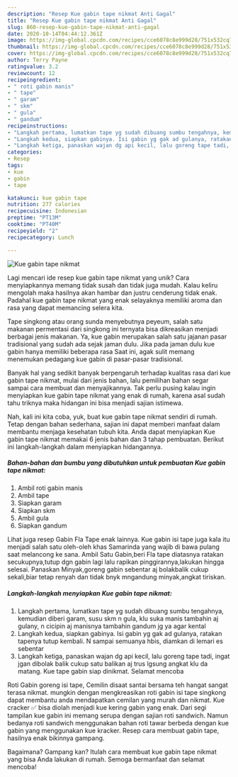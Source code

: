 ```yaml
---
description: "Resep Kue gabin tape nikmat Anti Gagal"
title: "Resep Kue gabin tape nikmat Anti Gagal"
slug: 860-resep-kue-gabin-tape-nikmat-anti-gagal
date: 2020-10-14T04:44:12.361Z
image: https://img-global.cpcdn.com/recipes/cce6078c8e999d28/751x532cq70/kue-gabin-tape-nikmat-foto-resep-utama.jpg
thumbnail: https://img-global.cpcdn.com/recipes/cce6078c8e999d28/751x532cq70/kue-gabin-tape-nikmat-foto-resep-utama.jpg
cover: https://img-global.cpcdn.com/recipes/cce6078c8e999d28/751x532cq70/kue-gabin-tape-nikmat-foto-resep-utama.jpg
author: Terry Payne
ratingvalue: 3.2
reviewcount: 12
recipeingredient:
- " roti gabin manis"
- " tape"
- " garam"
- " skm"
- " gula"
- " gandum"
recipeinstructions:
- "Langkah pertama, lumatkan tape yg sudah dibuang sumbu tengahnya, kemudian diberi garam, susu skm n gula, klu suka manis tambahin aj gulany, n cicipin aj manisnya tambahin gandum jg ya agar kental"
- "Langkah kedua, siapkan gabinya. Isi gabin yg gak ad gulanya, ratakan tapenya tutup kembali. N sampai semuanya hbis, diamkan di lemari es sebentar"
- "Langkah ketiga, panaskan wajan dg api kecil, lalu goreng tape tadi, ingat jgan dibolak balik cukup satu balikan aj trus lgsung angkat klu da matang. Kue tape gabin siap dinikmat. Selamat mencoba"
categories:
- Resep
tags:
- kue
- gabin
- tape

katakunci: kue gabin tape 
nutrition: 277 calories
recipecuisine: Indonesian
preptime: "PT13M"
cooktime: "PT40M"
recipeyield: "2"
recipecategory: Lunch

---
```



![Kue gabin tape nikmat](https://img-global.cpcdn.com/recipes/cce6078c8e999d28/751x532cq70/kue-gabin-tape-nikmat-foto-resep-utama.jpg)

Lagi mencari ide resep kue gabin tape nikmat yang unik? Cara menyiapkannya memang tidak susah dan tidak juga mudah. Kalau keliru mengolah maka hasilnya akan hambar dan justru cenderung tidak enak. Padahal kue gabin tape nikmat yang enak selayaknya memiliki aroma dan rasa yang dapat memancing selera kita.

Tape singkong atau orang sunda menyebutnya peyeum, salah satu makanan permentasi dari singkong ini ternyata bisa dikreasikan menjadi berbagai jenis makanan. Ya, kue gabin merupakan salah satu jajanan pasar tradisional yang sudah ada sejak jaman dulu. Jika pada jaman dulu kue gabin hanya memiliki beberapa rasa Saat ini, agak sulit memang menemukan pedagang kue gabin di pasar-pasar tradisional.

Banyak hal yang sedikit banyak berpengaruh terhadap kualitas rasa dari kue gabin tape nikmat, mulai dari jenis bahan, lalu pemilihan bahan segar sampai cara membuat dan menyajikannya. Tak perlu pusing kalau ingin menyiapkan kue gabin tape nikmat yang enak di rumah, karena asal sudah tahu triknya maka hidangan ini bisa menjadi sajian istimewa.


Nah, kali ini kita coba, yuk, buat kue gabin tape nikmat sendiri di rumah. Tetap dengan bahan sederhana, sajian ini dapat memberi manfaat dalam membantu menjaga kesehatan tubuh kita. Anda dapat menyiapkan Kue gabin tape nikmat memakai 6 jenis bahan dan 3 tahap pembuatan. Berikut ini langkah-langkah dalam menyiapkan hidangannya.

<!--inarticleads1-->

##### Bahan-bahan dan bumbu yang dibutuhkan untuk pembuatan Kue gabin tape nikmat:

1. Ambil  roti gabin manis
1. Ambil  tape
1. Siapkan  garam
1. Siapkan  skm
1. Ambil  gula
1. Siapkan  gandum


Lihat juga resep Gabin Fla Tape enak lainnya. Kue gabin isi tape juga kala itu menjadi salah satu oleh-oleh khas Samarinda yang wajib di bawa pulang saat melancong ke sana. Ambil Satu Gabin,beri Fla tape diatasnya ratakan secukupnya,tutup dgn gabin lagi lalu rapikan pinggirannya,lakukan hingga selesai. Panaskan Minyak,goreng gabin sebentar aj bolakbalik cukup sekali,biar tetap renyah dan tidak bnyk mngandung minyak,angkat tiriskan. 

<!--inarticleads2-->

##### Langkah-langkah menyiapkan Kue gabin tape nikmat:

1. Langkah pertama, lumatkan tape yg sudah dibuang sumbu tengahnya, kemudian diberi garam, susu skm n gula, klu suka manis tambahin aj gulany, n cicipin aj manisnya tambahin gandum jg ya agar kental
1. Langkah kedua, siapkan gabinya. Isi gabin yg gak ad gulanya, ratakan tapenya tutup kembali. N sampai semuanya hbis, diamkan di lemari es sebentar
1. Langkah ketiga, panaskan wajan dg api kecil, lalu goreng tape tadi, ingat jgan dibolak balik cukup satu balikan aj trus lgsung angkat klu da matang. Kue tape gabin siap dinikmat. Selamat mencoba


Roti Gabin goreng isi tape, Cemilin disaat santai bersama teh hangat sangat terasa nikmat. mungkin dengan mengkreasikan roti gabin isi tape singkong dapat membantu anda mendapatkan cemilan yang murah dan nikmat. Kue cracker ✅ bisa diolah menjadi kue kering gabin yang enak. Dari segi tampilan kue gabin ini memang serupa dengan sajian roti sandwich. Namun bedanya roti sandwich menggunakan bahan roti tawar berbeda dengan kue gabin yang menggunakan kue kracker. Resep cara membuat gabin tape, hasilnya enak bikinnya gampang. 

Bagaimana? Gampang kan? Itulah cara membuat kue gabin tape nikmat yang bisa Anda lakukan di rumah. Semoga bermanfaat dan selamat mencoba!
